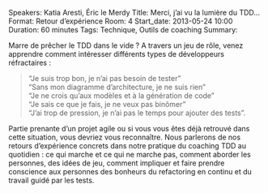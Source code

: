 Speakers: Katia Aresti, Éric le Merdy
Title: Merci, j’ai vu la lumière du TDD...
Format: Retour d’expérience
Room: 4
Start_date: 2013-05-24 10:00
Duration: 60 minutes
Tags: Technique, Outils de coaching
Summary:

Marre de prêcher le TDD dans le vide ?
A travers un jeu de rôle, venez apprendre comment intéresser différents types de développeurs réfractaires :

> “Je suis trop bon, je n’ai pas besoin de tester”  
> “Sans mon diagramme d’architecture, je ne suis rien”  
> “Je ne crois qu’aux modèles et à la génération de code”  
> “Je sais ce que je fais, je ne veux pas binômer”  
> “J’ai trop de pression, je n’ai pas le temps pour ajouter des tests”.

Partie prenante d’un projet agile ou si vous vous êtes déjà retrouvé dans cette situation, vous devriez vous reconnaître.
Nous parlerons de nos retours d’expérience concrets dans notre pratique du coaching TDD au quotidien : ce qui marche et ce qui ne marche pas, comment aborder les personnes, des idées de jeu, comment impliquer et faire prendre conscience aux personnes des bonheurs du refactoring en continu et du travail guidé par les tests.
